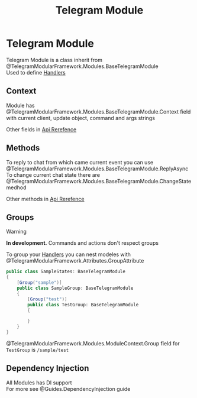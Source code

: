 ﻿---
title: Telegram Module
uid: Guides.TelegramModule
---

# Telegram Module

Telegram Module is a class inherit from @TelegramModularFramework.Modules.BaseTelegramModule  
Used to define [Handlers](xref:Guides.Handlers.Introduction)

## Context

Module has @TelegramModularFramework.Modules.BaseTelegramModule.Context field with
current client, update object, command and args strings

Other fields in [Api Rerefence](xref:TelegramModularFramework.Modules.BaseTelegramModule)

## Methods

To reply to chat from which came current event you can use
@TelegramModularFramework.Modules.BaseTelegramModule.ReplyAsync  
To change current chat state there are @TelegramModularFramework.Modules.BaseTelegramModule.ChangeState medhod

Other methods in [Api Rerefence](xref:TelegramModularFramework.Modules.BaseTelegramModule)

## Groups

> [!WARNING]
> **In development.** Commands and actions don't respect groups

To group your [Handlers](xref:Guides.Handlers.Introduction) you can nest modeles with
@TelegramModularFramework.Attributes.GroupAttribute

```csharp
public class SampleStates: BaseTelegramModule
{
    [Group("sample")]
    public class SampleGroup: BaseTelegramModule
    {
        [Group("test")]
        public class TestGroup: BaseTelegramModule
        {
        
        }
    }
}
```

@TelegramModularFramework.Modules.ModuleContext.Group field for `TestGroup` is `/sample/test`

## Dependency Injection

All Modules has DI support  
For more see @Guides.DependencyInjection guide
